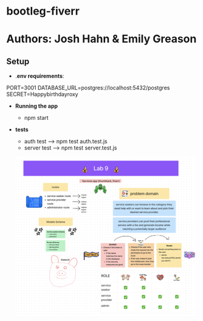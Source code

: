 # bootleg-fiverr

# Authors: Josh Hahn & Emily Greason

## Setup

- .**env requirements**:

PORT=3001
DATABASE_URL=postgres://localhost:5432/postgres
SECRET=Happybirthdayroxy

- **Running the app**
  - npm start

- **tests**
  - auth test --> npm test auth.test.js
  - server test --> npm test server.test.js

  ![lab-09-whiteboard](Screenshot%202023-07-29%20at%205.16.56%20PM.png)

